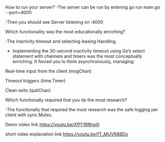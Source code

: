 How to run your server?
-The server can be run by entering go run main.go --port=4000

-Then you should see Server listening on :4000

Which functionality was the most educationally enriching?

-The inactivity timeout and selecting-basing Handling.

- Implementing the 30-second inactivity timeout using Go’s select statement with channels and timers was the most conceptually enriching. It forced you to think asynchronously, managing:

Real-time input from the client (msgChan)

Timeout triggers (time.Timer)

Clean exits (quitChan)

Which functionally required that you do the most research?

-The functionally that required the most research was the safe logging per client with sync.Mutex.

Demo video link
https://youtu.be/XffY1RRhgi0

short video explanation link
https://youtu.be/fT_MUVR8BDo